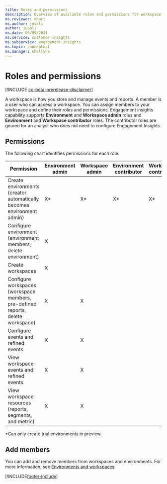 ```yaml
---
title: Roles and permissions
description: Overview of available roles and permissions for workspace members. 
ms.reviewer: mhart
ms.author: jusali
author: jusali
ms.date: 06/09/2021
ms.service: customer-insights
ms.subservice: engagement-insights 
ms.topic: conceptual
ms.manager: shellyha
---
```


# Roles and permissions

[!INCLUDE [cc-beta-prerelease-disclaimer](includes/cc-beta-prerelease-disclaimer.md)]

A workspace is how you store and manage events and reports. A member is a user who can access a workspace. You can assign members to your workspace and define their roles and permissions. Engagement insights capability supports **Environment** and **Workspace admin** roles and **Environment** and **Workspace contributor** roles. The contributor roles are geared for an analyst who does not need to configure Engagement Insights.

## Permissions
  
The following chart identifies permissions for each role. 

| Permission | Environment admin | Workspace admin | Environment contributor | Workspace contributor | 
|--|--|--|--|--|
| Create environments (creator automatically becomes environment admin) | X* | X* | X* | X* |  
| Configure environment (environment members, delete environment) | X |  |  |  |  
| Create workspaces | X |  |  |  |  
| Configure workspaces (workspace members, pre-defined reports, delete workspace) | X | X |  |  |  
| Configure events and refined events | X | X | |  |  
| View workspace events and refined events | X | X | |  |  
| View workspace resources (reports, segments, and metric)| X | X |  |  |  

*Can only create trial environments in preview. 

## Add members

You can add and remove members from workspaces and environments. For more information, see [Environments and workspaces](manage-environments-workspaces.md).


[!INCLUDE[footer-include](../includes/footer-banner.md)]
